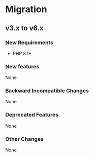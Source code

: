 # Migration

## v3.x to v6.x

### New Requirements

- PHP 8.1+

### New features

None

### Backward Incompatible Changes

None

### Deprecated Features

None

### Other Changes

None
